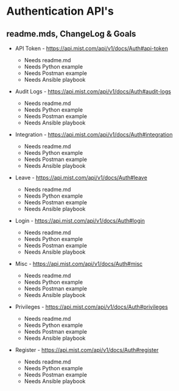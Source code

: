 # Authentication API's #
## readme.mds, ChangeLog & Goals ##

* API Token - https://api.mist.com/api/v1/docs/Auth#api-token
    * Needs readme.md
    * Needs Python example
    * Needs Postman example
    * Needs Ansible playbook

* Audit Logs - https://api.mist.com/api/v1/docs/Auth#audit-logs
    * Needs readme.md
    * Needs Python example
    * Needs Postman example
    * Needs Ansible playbook

* Integration - https://api.mist.com/api/v1/docs/Auth#integration
    * Needs readme.md
    * Needs Python example
    * Needs Postman example
    * Needs Ansible playbook

* Leave - https://api.mist.com/api/v1/docs/Auth#leave
    * Needs readme.md
    * Needs Python example
    * Needs Postman example
    * Needs Ansible playbook

* Login - https://api.mist.com/api/v1/docs/Auth#login
    * Needs readme.md
    * Needs Python example
    * Needs Postman example
    * Needs Ansible playbook

* Misc - https://api.mist.com/api/v1/docs/Auth#misc
    * Needs readme.md
    * Needs Python example
    * Needs Postman example
    * Needs Ansible playbook

* Privileges - https://api.mist.com/api/v1/docs/Auth#privileges
    * Needs readme.md
    * Needs Python example
    * Needs Postman example
    * Needs Ansible playbook

* Register - https://api.mist.com/api/v1/docs/Auth#register
    * Needs readme.md
    * Needs Python example
    * Needs Postman example
    * Needs Ansible playbook